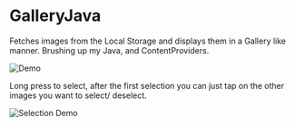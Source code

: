 # GalleryJava

Fetches images from the Local Storage and displays them in a Gallery like manner. Brushing up my Java, and ContentProviders.

![Demo](screenshots/galleryjava.gif)


Long press to select, after the first selection you can just tap on the other images you want to select/ deselect.



![Selection Demo](screenshots/gallery3.gif)
